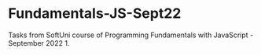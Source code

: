 # Fundamentals-JS-Sept22
Tasks from SoftUni course of Programming Fundamentals with JavaScript - September 2022 
1.